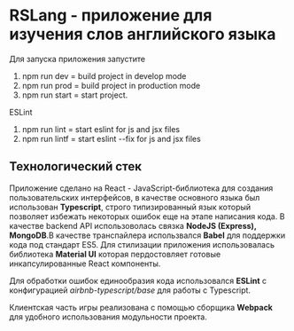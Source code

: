 # RSLang - приложение для изучения слов английского языка
Для запуска приложения запустите
1. npm run dev = build project in develop mode
2. npm run prod = build project in production mode
3. npm run start = start project.

ESLint 
1. npm run lint = start eslint for js and jsx files
2. npm run lintf = start eslint --fix for js and jsx files

## Технологический стек
Приложение сделано на React - JavaScript-библиотека для создания пользовательских интерфейсов, в качестве основного языка был использован **Typescript**, строго типизированный язык который позволяет избежать некоторых ошибок еще на этапе написания кода. В качестве backend API использоволась связка **NodeJS (Express), MongoDB**.В качестве транспайлера использвался **Babel** для поддержки кода под стандарт ES5. Для стилизации приложения использовалась библиотека **Material UI** которая пердостовляет готовые инкапсулированные React компоненты.

Для обработки ошибок единообразия кода использовался **ESLint** с конфигурацией *airbnb-typescript/base* для работы с Typescript.

Клиентская часть игры реализована с помощью сборщика **Webpack** для удобного использования модульности проекта.
